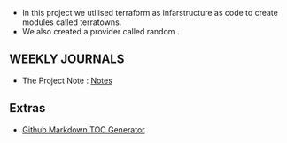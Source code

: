 * In this project we utilised terraform as infarstructure as code to create modules called terratowns.
* We also created a provider called random .

## WEEKLY JOURNALS
* The Project Note :  [Notes](#)
  
## Extras
* [Github Markdown TOC Generator](https://ecotrust-canada.github.io/markdown-toc/)

